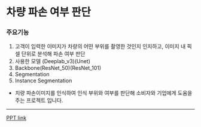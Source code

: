 # 차량 파손 여부 판단


### 주요기능
1. 고객이 입력한 이미지가 차량의 어떤 부위를 촬영한 것인지 인지하고, 이미지 내 픽셀 단위로 분석해 파손 여부 판단
2. 사용한 모델 (Deeplab_v3)(Unet)
3. Backbone(ResNet_50)(ResNet_101)
4. Segmentation
5. Instance Segmentation
- 치량 파손이미지를 인식하여 인식 부위와 여부를 판단해 소비자와 기업에게 도움을 주는 프로젝트 입니다.
---
[PPT link](https://github.com/YoonSoM/Portfolio/tree/main/Generating_Poems/PPT)
